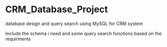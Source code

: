 # CRM_Database_Project
database design and query search using MySQL for CRM system

Include the schema i need and some query search functions based on the requirments
